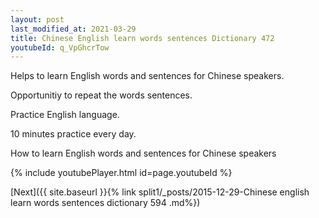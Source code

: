 ```yaml
---
layout: post
last_modified_at: 2021-03-29
title: Chinese English learn words sentences Dictionary 472 
youtubeId: q_VpGhcrTow
---
```

 
 
Helps to learn English words and sentences for Chinese speakers.

Opportunitiy to repeat the words sentences. 

Practice English language. 
 
10 minutes practice every day. 
 
How to learn English words and sentences for Chinese speakers 
 
{% include youtubePlayer.html id=page.youtubeId %}
 
 
[Next]({{ site.baseurl }}{% link  split1/_posts/2015-12-29-Chinese english learn words sentences dictionary 594 .md%})
 
